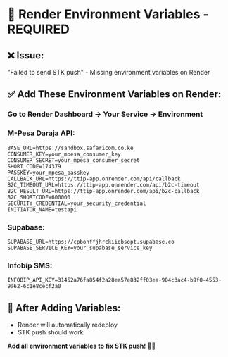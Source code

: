 # 🔧 Render Environment Variables - REQUIRED

## ❌ **Issue:**
"Failed to send STK push" - Missing environment variables on Render

## ✅ **Add These Environment Variables on Render:**

### **Go to Render Dashboard → Your Service → Environment**

### **M-Pesa Daraja API:**
```
BASE_URL=https://sandbox.safaricom.co.ke
CONSUMER_KEY=your_mpesa_consumer_key
CONSUMER_SECRET=your_mpesa_consumer_secret
SHORT_CODE=174379
PASSKEY=your_mpesa_passkey
CALLBACK_URL=https://ttip-app.onrender.com/api/callback
B2C_TIMEOUT_URL=https://ttip-app.onrender.com/api/b2c-timeout
B2C_RESULT_URL=https://ttip-app.onrender.com/api/b2c-callback
B2C_SHORTCODE=600000
SECURITY_CREDENTIAL=your_security_credential
INITIATOR_NAME=testapi
```

### **Supabase:**
```
SUPABASE_URL=https://cpbonffjhrckiiqbsopt.supabase.co
SUPABASE_SERVICE_KEY=your_supabase_service_key
```

### **Infobip SMS:**
```
INFOBIP_API_KEY=31452a76fa854f2a28ea57e832ff03ea-904c3ac4-b9f0-4553-9a62-6c1e8cecf2a0
```

## 🔄 **After Adding Variables:**
- Render will automatically redeploy
- STK push should work

**Add all environment variables to fix STK push!** 🔧📱